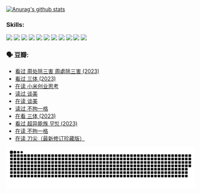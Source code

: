
[![Anurag's github stats](https://github-readme-stats.vercel.app/api?username=w940853815)](https://github.com/anuraghazra/github-readme-stats)

### Skills:

<code><img height="32" src="https://cdn.jsdelivr.net/npm/simple-icons@v5/icons/python.svg"></code>
<code><img height="32" src="https://cdn.jsdelivr.net/npm/simple-icons@v5/icons/javascript.svg"></code>
<code><img height="32" src="https://cdn.jsdelivr.net/npm/simple-icons@v5/icons/django.svg"></code>
<code><img height="32" src="https://cdn.jsdelivr.net/npm/simple-icons@v5/icons/flask.svg"></code>
<code><img height="32" src="https://cdn.jsdelivr.net/npm/simple-icons@v5/icons/vuetify.svg"></code>
<code><img height="32" src="https://cdn.jsdelivr.net/npm/simple-icons@v5/icons/git.svg"></code>
<code><img height="32" src="https://cdn.jsdelivr.net/npm/simple-icons@v5/icons/docker.svg"></code>
<code><img height="32" src="https://cdn.jsdelivr.net/npm/simple-icons@v5/icons/postgresql.svg"></code>
<code><img height="32" src="https://cdn.jsdelivr.net/npm/simple-icons@v5/icons/elasticsearch.svg"></code>
<code><img height="32" src="https://cdn.jsdelivr.net/npm/simple-icons@v5/icons/macos.svg"></code>
<code><img height="32" src="https://cdn.jsdelivr.net/npm/simple-icons@v5/icons/linux.svg"></code>

### 🗣 豆瓣:

<!-- DOUBAN-ACTIVITIES:START -->
- [看过 周处除三害 周處除三害‎ (2023)](https://www.douban.com/people/136069238/status/4575646701/?_i=13327397)
- [看过 三体‎ (2023)](https://www.douban.com/people/136069238/status/4574263039/?_i=13327397)
- [在读 小米创业思考](https://www.douban.com/people/136069238/status/4572047905/?_i=13327397)
- [读过 谈美](https://www.douban.com/people/136069238/status/4572047629/?_i=13327397)
- [在读 谈美](https://www.douban.com/people/136069238/status/4560861771/?_i=13327397)
- [读过 不拘一格](https://www.douban.com/people/136069238/status/4560861445/?_i=13327397)
- [在看 三体‎ (2023)](https://www.douban.com/people/136069238/status/4558185093/?_i=13327397)
- [看过 超异能族 무빙‎ (2023)](https://www.douban.com/people/136069238/status/4556824186/?_i=13327397)
- [在读 不拘一格](https://www.douban.com/people/136069238/status/4541712161/?_i=13327397)
- [在读 刀尖（最新修订珍藏版）](https://www.douban.com/people/136069238/status/4541711339/?_i=13327397)
<!-- DOUBAN-ACTIVITIES:END -->


![Snake animation](https://raw.githubusercontent.com/w940853815/w940853815/output/github-contribution-grid-snake.svg)

<!--
**w940853815/w940853815** is a ✨ _special_ ✨ repository because its `README.md` (this file) appears on your GitHub profile.

Here are some ideas to get you started:

- 🔭 I’m currently working on ...
- 🌱 I’m currently learning ...
- 👯 I’m looking to collaborate on ...
- 🤔 I’m looking for help with ...
- 💬 Ask me about ...
- 📫 How to reach me: ...
- 😄 Pronouns: ...
- ⚡ Fun fact: ...
-->
